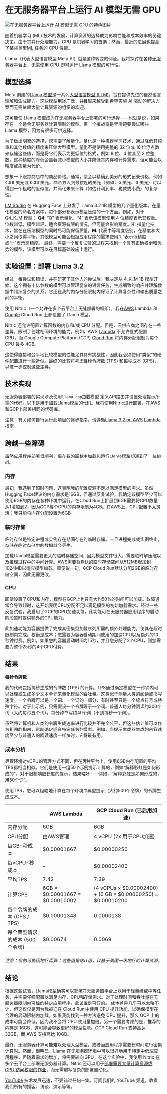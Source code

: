 # 在无服务器平台上运行 AI 模型无需 GPU

![在无服务器平台上运行 AI 模型无需 GPU 的特色图片](https://cdn.thenewstack.io/media/2024/11/31d53ef8-ai-without-gpu-serverless-1024x576.jpg)

随着机器学习 (ML) 技术的发展，计算资源的选择成为影响性能和成本效率的关键决策。由于其并行处理能力，GPU 是机器学习的首选；然而，最近的进展也提高了某些类型[ML 任务](https://roadmap.sh/mlops)的 CPU 性能。

Llama（代表大型语言模型 Meta AI）就是这种转变的例证。我将探讨在各种[无服务器](https://thenewstack.io/serverless/)平台上，无需使用 GPU 即可运行 Llama 模型的可行性。

## 模型选择

Meta 创建的[Llama 模型](https://thenewstack.io/get-started-with-metas-llama-stack-using-conda-and-ollama/)是一系列[大型语言模型 (LLM)](https://thenewstack.io/what-is-a-large-language-model/)，旨在提供先进的自然语言理解和生成能力。这些模型用途广泛，并且越来越受到希望实施 AI 驱动的解决方案而无需依赖大量计算资源的组织的欢迎。

这可能使 Llama 模型成为在无服务器平台上部署的可行选择——也就是说，如果存在一个适合无服务器计算限制的模型。第一个挑战将是弄清楚要尝试哪些 Llama 模型，因为有很多可供选择。

为了做出明智的选择，您需要了解量化。量化是一种机器学习技术，通过降低其权重和其他数值的精度来压缩大型模型。量化不是使用完整的 32 位或 16 位浮点数来存储这些值，而是将它们表示为更低位的格式，例如 8 位、4 位甚至 2 位整数。这种精度的降低会显著减小模型的大小并降低其内存和计算需求，但可能会以精度或质量为代价。

想象一下跟踪商店中的商品价格。通常，您会以精确到美分的形式记录价格，例如 4.99 美元或 6.33 美元。四舍五入到最接近的美元（例如，5 美元、6 美元）可以得到一个粗略的近似值，并简化未来计算（如估计利润率、税款或小费）的复杂性。

[LM Studio](https://lmstudio.ai/) 在 Hugging Face 上分发了 Llama 3.2 1B 模型的几个量化版本。在量化模型的命名方案中，每个部分都表示模型压缩的一个方面。例如，对于 Q4_K_M 模型：
**Q4**: “Q” 表示量化，“4” 表示该模型使用 4 位精度表示其权重。位数越低，模型越轻，适合资源有限的情况，但可能会影响精度。**K**: 指量化技术，旨在在压缩模型的同时尽可能保留质量。**M**: 代表中等精度级别，在精度和大小之间取得平衡。其他模型可能会根据应用程序的需求使用“L”表示低精度或“H”表示高精度。
最终，需要一个反复试验的过程来找到一个具有正确权衡和优势的模型，该模型可以在目标基础设施上运行。

## 实验设置：部署 Llama 3.2

经过一番尝试和错误，并在研究了其他人的尝试后，我决定从 4_K_M 1B 模型开始。这个拥有十亿参数的模型可以管理复杂的语言任务，生成细致的响应并理解数据中错综复杂的关系。它还在我的内存分配限制内保证了计算复杂性和输出质量之间的平衡。

使用 Nitric（一个允许在多个云平台上无缝部署的框架），我在[AWS](https://aws.amazon.com/?utm_content=inline+mention) Lambda 和[Google](https://cloud.google.com/?utm_content=inline+mention) Cloud Run 上都设置了 Llama 模型。

Nitric 还允许配置计算函数的内存和/或 CPU 分配。但是，云供应商之间存在一些差异，限制了创建相同环境的能力。例如，AWS [Lambda](https://aws.amazon.com/pm/lambda) 不允许显式配置 CPU，而 Google Compute Platform (GCP) [Cloud Run](https://cloud.google.com/run) 将内存分配限制为每个 CPU 最多 4GB。

这使得直接和公平地比较模型的性能尤其具有挑战性，因此我必须使用“类似”的硬件配置进行一些近似。最终的比较将考虑每秒令牌数 (TPS) 和每秒成本 (CPS)，以进一步控制这些差异。

## 技术实现

无服务器部署的实现涉及使用`llama_cpp`加载模型
定义API路由并设置处理提示所需的代码。以下是用于加载Llama模型的代码。我将使用Nitric进行部署，在AWS和GCP上部署相同的代码库。

注意：有关如何自行运行此项目的逐步指南，请遵循[Llama 3.2 on AWS Lambda](https://thenewstack.io/running-llama-3-2-on-aws-lambda/)指南。

## 跨越一些障碍

虽然应用程序部署很顺利，但在我的函数中加载和运行Llama模型却遇到了一些挑战。

### 内存

最初，我遇到了超时问题，这表明我的配置资源不足以满足模型的需求。虽然Hugging Face建议的内存需求是16GB，但通过反复试验，我确定该模型至少可以使用6GB的内存在各种环境中运行。在Cloud Run上扩展到6GB需要将CPU数量从1增加到2，因为GCP每个CPU的内存限制为4GB。在AWS上，CPU配置不太灵活；我只能将内存分配设置为6GB。

### 临时存储

临时存储是特定进程或实例存在期间存在的临时存储。一旦进程完成或实例终止，存储在临时存储中的数据就会丢失。

加载Llama模型需要更大的临时存储空间，因为模型文件很大，需要临时解压缩以及推理过程中的中间计算。AWS需要将默认的临时存储空间从512MB增加到1024MB以适应模型加载。顺便说一句，GCP Cloud Run默认分配2GB的临时存储空间，因此无需更改。

### CPU

即使设置了CPU和内存，模型在GCP上也只有大约50%的时间可以加载。故障通常会导致超时，这开始表明CPU分配不足以满足模型的初始加载需求。经过一些反复试验，我启用了GCP的CPU加速功能，此功能可在无服务器应用程序的启动阶段暂时提供额外的CPU能力。

此加速功能为容器提供了完成其密集型加载序列所需的额外处理能力，使其在超时限制内完成。权衡是成本；您需要为容器启动期间使用的加速CPU以及额外的10秒钟付费。例如，如果您的容器启动时间为15秒，并且您分配了2个CPU，则您需要为整个25秒的4个CPU付费。

## 结果

**每秒令牌数**

我的代码包括每秒生成的令牌数 (TPS) 的计算。TPS通过确定模型在一秒钟内可以处理或生成多少文本单元来量化模型的吞吐量。这类似于测量人类的阅读或书写速度。一个令牌可以是一个词、一个词的一部分，有时甚至只是一个标点符号或特殊字符。对于此示例，只需假设一个令牌等于一个词。普通人每分钟阅读约300个词（大约每秒五个词），每分钟书写约40个词（不到每秒一个词）。

虽然将计算机和人类的令牌生成速率进行比较并不完全公平，但这些估计值可以作为粗略的指南，帮助确定适合特定任务的模型。例如，当提示生成器生成的內容速度至少与普通人的阅读速度一样快时，它将最有用。

### 成本分析

尽管环境对vCPU的管理方式不同，但在两种平台上，使用6GB内存配置的平均TPS都相当相似。它们是使用一组50个示例提示计算的，例如“解释彩虹是如何形成的”，对于限制响应长度的提示，结果略好——例如，“解释彩虹是如何形成的，用50个词”。

使用TPS，您可以粗略地计算在每个环境中典型提示（大约500个令牌）的令牌生成成本。

|                     | AWS Lambda | GCP Cloud Run (已启用加速) |
|---------------------|-------------|--------------------------|
| 内存分配           | 6GB         | 6GB                        |
| CPU分配             | 由AWS管理     | 4 vCPU (2x 用于CPU加速)     |
| 每GB-秒成本         | $0.00001667 | $0.00000250               |
| 每vCPU-秒成本       | –           | $0.00002400               |
| 平均TPS             | 7.42        | 7.39                       |
| 计算CPS             | 6GB × $0.00001667 = $0.00010002 | (4 vCPUs × $0.00002400) + (6 GB × $0.00000250) = $0.00010200 |
| 每个令牌的成本 (CPS / TPS) | $0.00001348 | 0.0000138                 |
| 每个典型请求的成本 (500个令牌) | $0.00674     | 0.0069                     |
*注意：价格可能因地区而异；这些值是估计值，仅基于美国一级地区的计算资源。*

## 结论

根据这些试验，Llama模型确实可以部署在无服务器平台上以用于轻量级或中等任务，并需要仔细配置以满足内存、CPU和存储需求。对于处理时间和吞吐量在无服务器限制内可控的特定应用程序，此设置是可行的。
成本差异几乎可以忽略不计，但这仅仅是因为我被迫在 Cloud Run 中使用 CPU 提升功能，以确保模型在合理的启动限制内加载。如果我能找到一种方法避免 CPU 提升，那么 GCP 上的成本可能会降低，因为我不会将 CPU 使用量加倍。另一个需要考虑的是，推荐的内存是 16GB，这可能会导致更好的模型性能。GCP Cloud Run 支持高达 32GB，而 AWS 支持高达 10GB。

最终，无服务器计算可能难以处理大型模型，或者当应用程序需要长时间进行密集计算时。然而，很明显，Llama 在无服务器环境中可以很好地用于特定中低端应用程序，但随着需求的增加，将需要转向 GPU。在这个实验中，我使用 Nitric 在多个云平台上部署无服务器计算。Nitric 还可以用于[部署需要大量计算资源或 GPU 访问权限的作业](https://nitric.io/blog/introducing-nitric-batch)，而无需编写复杂的部署自动化。

[YouTube](https://youtube.com/thenewstack?sub_confirmation=1) 技术发展迅速，不要错过任何一集。订阅我们的 YouTube 频道，收看我们所有的播客、访谈、演示等等。